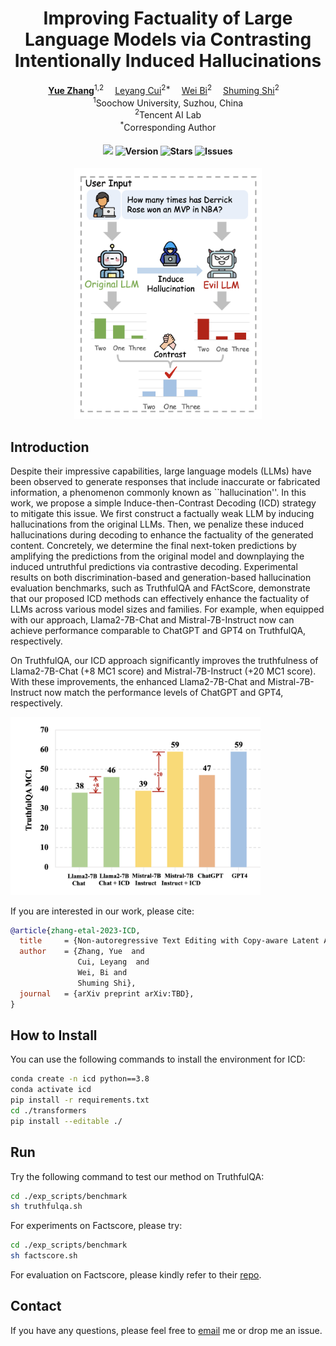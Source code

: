 <div align="center">

# Improving Factuality of Large Language Models via Contrasting Intentionally Induced Hallucinations

<div>
  <a href='https://hillzhang1999.github.io/' target='_blank'><b>Yue Zhang</b></a><sup>1,2</sup>&emsp;
  <a href='https://nealcly.github.io/' target='_blank'>Leyang Cui</b></a><sup>2*</sup>&emsp;
  <a href='https://scholar.google.com/citations?user=aSJcgQMAAAAJ&hl=en/' target='_blank'>Wei Bi</b></a><sup>2</sup>&emsp;
  <a href='https://scholar.google.com/citations?user=Lg31AKMAAAAJ&hl=en/' target='_blank'>Shuming Shi</b></a><sup>2</sup>&emsp;
</div>
<div><sup>1</sup>Soochow University, Suzhou, China</div>
<div><sup>2</sup>Tencent AI Lab</div>
<div><sup>*</sup>Corresponding Author</div>

<div>
<h4>

![](https://img.shields.io/badge/PRs-welcome-brightgreen) 
<img src="https://img.shields.io/badge/Version-1.0-blue.svg" alt="Version">
<img src="https://img.shields.io/github/stars/HillZhang1999/ICD?color=yellow" alt="Stars">
<img src="https://img.shields.io/github/issues/HillZhang1999/ICD?color=red" alt="Issues">

</h4>
</div>

<img width="300" alt="image" src="./pics/method.png">

</div>

## Introduction

Despite their impressive capabilities, large language models (LLMs) have been observed to generate responses that include inaccurate or fabricated information, a phenomenon commonly known as ``hallucination''. In this work, we propose a simple Induce-then-Contrast Decoding (ICD) strategy to mitigate this issue. We first construct a factually weak LLM by inducing hallucinations from the original LLMs. Then, we penalize these induced hallucinations during decoding to enhance the factuality of the generated content. Concretely, we determine the final next-token predictions by amplifying the predictions from the original model and downplaying the induced untruthful predictions via contrastive decoding. Experimental results on both discrimination-based and generation-based hallucination evaluation benchmarks, such as TruthfulQA and FActScore, demonstrate that our proposed ICD methods can effectively enhance the factuality of LLMs across various model sizes and families. For example, when equipped with our approach, Llama2-7B-Chat and Mistral-7B-Instruct now can achieve performance comparable to ChatGPT and GPT4 on TruthfulQA, respectively.

On TruthfulQA, our ICD approach significantly improves the truthfulness of Llama2-7B-Chat (+8 MC1 score) and Mistral-7B-Instruct (+20 MC1 score). With these improvements, the enhanced Llama2-7B-Chat and Mistral-7B-Instruct now match the performance levels of ChatGPT and GPT4, respectively.

<img width="400" alt="image" src="./pics/performance.png">

If you are interested in our work, please cite:
```bib
@article{zhang-etal-2023-ICD,
  title     = {Non-autoregressive Text Editing with Copy-aware Latent Alignments},
  author    = {Zhang, Yue  and
               Cui, Leyang  and
               Wei, Bi and
               Shuming Shi},
  journal   = {arXiv preprint arXiv:TBD},
}
```

## How to Install

You can use the following commands to install the environment for ICD:

```sh
conda create -n icd python==3.8
conda activate icd
pip install -r requirements.txt
cd ./transformers
pip install --editable ./
```

## Run

Try the following command to test our method on TruthfulQA:
```sh
cd ./exp_scripts/benchmark
sh truthfulqa.sh
```

For experiments on Factscore, please try:
```sh
cd ./exp_scripts/benchmark
sh factscore.sh
```
For evaluation on Factscore, please kindly refer to their [repo](https://github.com/shmsw25/FActScore/tree/main).

## Contact

If you have any questions, please feel free to [email](mailto:hillzhang1999@qq.com) me or drop me an issue.